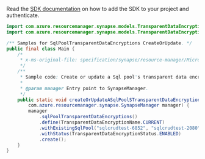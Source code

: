 Read the [SDK documentation](https://github.com/Azure/azure-sdk-for-java/blob/azure-resourcemanager-synapse_1.0.0-beta.6/sdk/synapse/azure-resourcemanager-synapse/README.md) on how to add the SDK to your project and authenticate.

```java
import com.azure.resourcemanager.synapse.models.TransparentDataEncryptionName;
import com.azure.resourcemanager.synapse.models.TransparentDataEncryptionStatus;

/** Samples for SqlPoolTransparentDataEncryptions CreateOrUpdate. */
public final class Main {
    /*
     * x-ms-original-file: specification/synapse/resource-manager/Microsoft.Synapse/stable/2021-06-01/examples/CreateOrUpdateSqlPoolTransparentDataEncryption.json
     */
    /**
     * Sample code: Create or update a Sql pool's transparent data encryption configuration.
     *
     * @param manager Entry point to SynapseManager.
     */
    public static void createOrUpdateASqlPoolSTransparentDataEncryptionConfiguration(
        com.azure.resourcemanager.synapse.SynapseManager manager) {
        manager
            .sqlPoolTransparentDataEncryptions()
            .define(TransparentDataEncryptionName.CURRENT)
            .withExistingSqlPool("sqlcrudtest-6852", "sqlcrudtest-2080", "sqlcrudtest-9187")
            .withStatus(TransparentDataEncryptionStatus.ENABLED)
            .create();
    }
}
```
